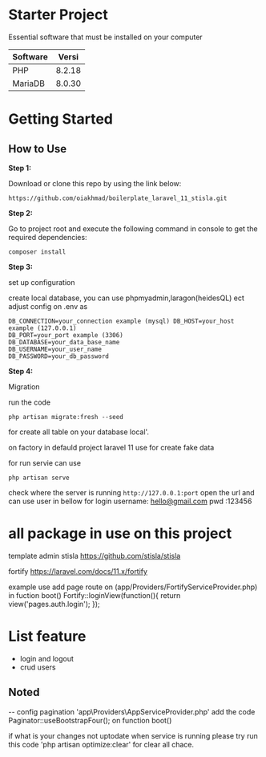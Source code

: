 # Starter Project
Essential software that must be installed on your computer

|Software |Versi |
|---------|------|
|PHP      |8.2.18|
|MariaDB  |8.0.30|

# Getting Started

## How to Use 

**Step 1:**

Download or clone this repo by using the link below:

```
https://github.com/oiakhmad/boilerplate_laravel_11_stisla.git
```
**Step 2:**

Go to project root and execute the following command in console to get the required dependencies: 

```
composer install
```
**Step 3:**

set up configuration

create local database, you can use phpmyadmin,laragon(heidesQL) ect
adjust config on .env as
```
DB_CONNECTION=your_connection example (mysql) DB_HOST=your_host example (127.0.0.1) 
DB_PORT=your_port example (3306) 
DB_DATABASE=your_data_base_name 
DB_USERNAME=your_user_name 
DB_PASSWORD=your_db_password
```
**Step 4:**

Migration

run the code 
```
php artisan migrate:fresh --seed 
```
for create all table on your database local'.

on factory in defauld project laravel 11 use for create fake data

for run servie can use 
```
php artisan serve
```
check where the server is running
``
http://127.0.0.1:port
``
open the url and can use user in bellow for login 
username: hello@gmail.com
pwd :123456

# all package in use on this project
template admin stisla https://github.com/stisla/stisla

fortify https://laravel.com/docs/11.x/fortify

example use add page route on (app/Providers/FortifyServiceProvider.php) in fuction boot() Fortify::loginView(function(){ return view('pages.auth.login'); });
# List feature
 - login and logout
 - crud users

## Noted
-- config pagination 'app\Providers\AppServiceProvider.php' add the code Paginator::useBootstrapFour(); on function boot()

if what is your changes not uptodate when service is running please try run this code 'php artisan optimize:clear' for clear all chace.
